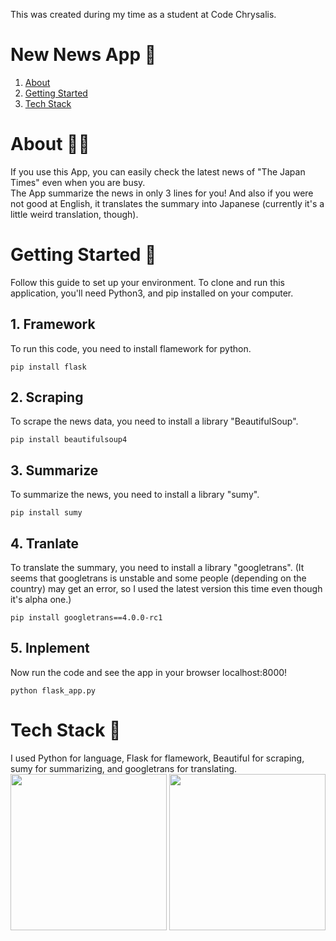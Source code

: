 This was created during my time as a student at Code Chrysalis.
# New News App 📰
1. [About](#About)
2. [Getting Started](#Getting%20Started)
3. [Tech Stack](#Tech%20Stack)

# About 💁‍♀️
If you use this App, you can easily check the latest news of "The Japan Times" even when you are busy.  
The App summarize the news in only 3 lines for you! And also if you were not good at English, it translates the summary into Japanese (currently it's a little weird translation, though).

# Getting Started 👊
Follow this guide to set up your environment.
To clone and run this application, you'll need Python3, and pip installed on your computer.

## 1. Framework
To run this code, you need to install flamework for python.  
```
pip install flask
```

## 2. Scraping
To scrape the news data, you need to install a library "BeautifulSoup".
```
pip install beautifulsoup4
```

## 3. Summarize
To summarize the news, you need to install a library "sumy".
```
pip install sumy
```

## 4. Tranlate
To translate the summary, you need to install a library "googletrans". 
(It seems that googletrans is unstable and some people (depending on the country) may get an error, so I used the latest version this time even though it's alpha one.)
```
pip install googletrans==4.0.0-rc1
```

## 5. Inplement
Now run the code and see the app in your browser localhost:8000!
```
python flask_app.py
```

# Tech Stack 🤖
I used Python for language, Flask for flamework, Beautiful for scraping, sumy for summarizing, and googletrans for translating.  
<img src="https://user-images.githubusercontent.com/83794734/140274887-b22bc6d6-8a71-4bc8-8367-46fd93edf3da.png" width="250px">
<img src="https://user-images.githubusercontent.com/83794734/140274986-12f2c675-5e74-4a7f-8668-a09eecc486a4.png" width="250px">



